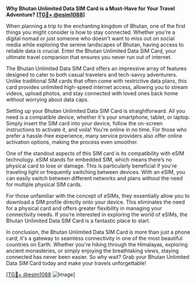 **Why Bhutan Unlimited Data SIM Card is a Must-Have for Your Travel Adventure? [[TG💪+ @esim1088](https://t.me/s/esim1088)]**

When planning a trip to the enchanting kingdom of Bhutan, one of the first things you might consider is how to stay connected. Whether you're a digital nomad or just someone who doesn't want to miss out on social media while exploring the serene landscapes of Bhutan, having access to reliable data is crucial. Enter the Bhutan Unlimited Data SIM Card, your ultimate travel companion that ensures you never run out of internet.

The Bhutan Unlimited Data SIM Card offers an impressive array of features designed to cater to both casual travelers and tech-savvy adventurers. Unlike traditional SIM cards that often come with restrictive data plans, this card provides unlimited high-speed internet access, allowing you to stream videos, upload photos, and stay connected with loved ones back home without worrying about data caps. 

Setting up your Bhutan Unlimited Data SIM Card is straightforward. All you need is a compatible device, whether it's your smartphone, tablet, or laptop. Simply insert the SIM card into your device, follow the on-screen instructions to activate it, and voila! You're online in no time. For those who prefer a hassle-free experience, many service providers also offer online activation options, making the process even smoother.

One of the standout aspects of this SIM card is its compatibility with eSIM technology. eSIM stands for embedded SIM, which means there’s no physical card to lose or damage. This is particularly beneficial if you're traveling light or frequently switching between devices. With an eSIM, you can easily switch between different networks and plans without the need for multiple physical SIM cards.

For those unfamiliar with the concept of eSIMs, they essentially allow you to download a SIM profile directly onto your device. This eliminates the need for a physical card and offers greater flexibility in managing your connectivity needs. If you’re interested in exploring the world of eSIMs, the Bhutan Unlimited Data SIM Card is a fantastic place to start.

In conclusion, the Bhutan Unlimited Data SIM Card is more than just a phone card; it's a gateway to seamless connectivity in one of the most beautiful countries on Earth. Whether you're hiking through the Himalayas, exploring ancient monasteries, or simply enjoying the breathtaking views, staying connected has never been easier. So why wait? Grab your Bhutan Unlimited Data SIM Card today and make your travels unforgettable!

[[TG💪+ @esim1088](https://t.me/s/esim1088) ![Image](https://i.postimg.cc/Y0z9fWf4/image.png)]